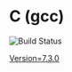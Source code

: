 # C (gcc)

![Build Status](https://travis-ci.org/cyber-dojo-languages/gcc.svg?branch=master)

[Version=7.3.0](https://github.com/cyber-dojo-languages/gcc/blob/master/check_version.sh)